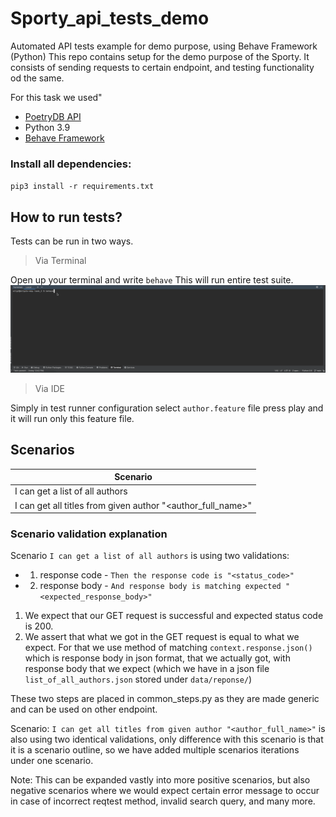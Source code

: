 # Sporty_api_tests_demo
Automated API tests example for demo purpose, using Behave Framework (Python)
This repo contains setup for the demo purpose of the Sporty. It consists of
sending requests to certain endpoint, and testing functionality od the same.  

For this task we used"
- [PoetryDB API](https://github.com/thundercomb/poetrydb#readme)
- Python 3.9 
- [Behave Framework](https://behave.readthedocs.io/en/stable/)


### Install all dependencies: 
`pip3 install -r requirements.txt`

## How to run tests?
Tests can be run in two ways. 
>Via Terminal 

Open up your terminal and write `behave`
This will run entire test suite. 
![running_tests.gif](gif%2Frunning_tests.gif)

>Via IDE

Simply in test runner configuration select `author.feature` file press play and it will run only this feature file. 


## Scenarios

| Scenario                                                    |
|-------------------------------------------------------------|
| I can get a list of all authors                             |
| I can get all titles from given author "<author_full_name>" |

### Scenario validation explanation

Scenario `I can get a list of all authors` is using two validations: 
- 1. response code - `Then the response code is "<status_code>"`
- 2. response body - `And response body is matching expected "<expected_response_body>"`

1. We expect that our GET request is successful and expected status code is 200. 
2. We assert that what we got in the GET request is equal to what we expect. For that we use method
of matching `context.response.json()` which is response body in json format, that we actually got, with
response body that we expect (which we have in a json file `list_of_all_authors.json` stored under `data/reponse/`)

These two steps are placed in common_steps.py as they are made generic and can be used on other endpoint.


Scenario: `I can get all titles from given author "<author_full_name>"` is also using two identical validations, 
only difference with this scenario is that it is a scenario outline, so we have added multiple scenarios iterations under one
scenario. 

Note: This can be expanded vastly into more positive scenarios, but also negative scenarios where we
would expect certain error message to occur in case of incorrect reqtest method, invalid search query, and many more. 